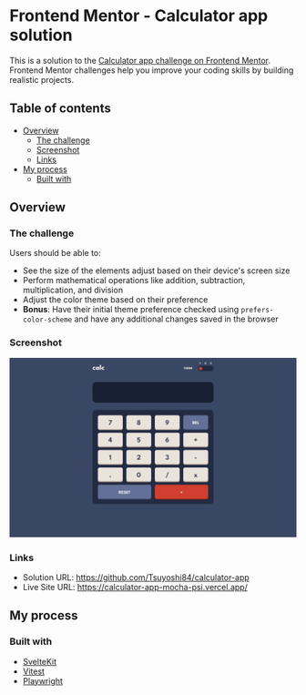 # Frontend Mentor - Calculator app solution

This is a solution to the [Calculator app challenge on Frontend Mentor](https://www.frontendmentor.io/challenges/calculator-app-9lteq5N29). Frontend Mentor challenges help you improve your coding skills by building realistic projects.

## Table of contents

- [Overview](#overview)
  - [The challenge](#the-challenge)
  - [Screenshot](#screenshot)
  - [Links](#links)
- [My process](#my-process)
  - [Built with](#built-with)

## Overview

### The challenge

Users should be able to:

- See the size of the elements adjust based on their device's screen size
- Perform mathematical operations like addition, subtraction, multiplication, and division
- Adjust the color theme based on their preference
- **Bonus**: Have their initial theme preference checked using `prefers-color-scheme` and have any additional changes saved in the browser

### Screenshot

![screenshot](./screenshot.png)

### Links

- Solution URL: <https://github.com/Tsuyoshi84/calculator-app>
- Live Site URL: <https://calculator-app-mocha-psi.vercel.app/>

## My process

### Built with

- [SvelteKit](https://kit.svelte.dev/)
- [Vitest](https://vitest.dev/)
- [Playwright](https://playwright.dev/)
